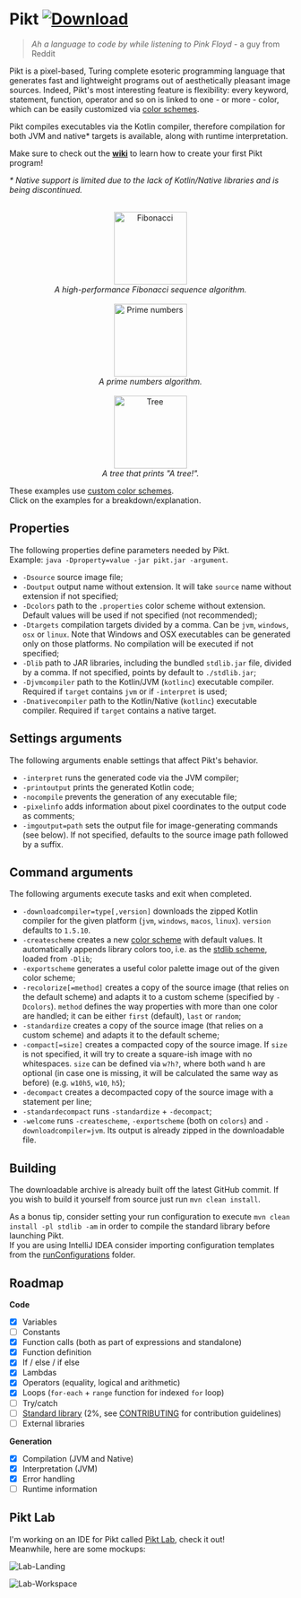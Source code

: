# Pikt [![Download](https://img.shields.io/badge/Download%20latest-snapshot-blue.svg)](https://nightly.link/iAmGio/pikt/workflows/maven/master/pikt.zip)

> _Ah a language to code by while listening to Pink Floyd_ - a guy from Reddit

Pikt is a pixel-based, Turing complete esoteric programming language that generates fast and lightweight programs out of aesthetically pleasant image sources.
Indeed, Pikt's most interesting feature is flexibility: every keyword, statement, function, operator and so on is linked to one - or more - color, which can be easily customized via [color schemes](core/src/main/resources/properties/colors.properties).
  
Pikt compiles executables via the Kotlin compiler, therefore compilation for both JVM and native* targets is available, along with runtime interpretation.

Make sure to check out the **[wiki](https://github.com/iAmGio/pikt/wiki)** to learn how to create your first Pikt program! 

_* Native support is limited due to the lack of Kotlin/Native libraries and is being discontinued._

<!--suppress HtmlDeprecatedAttribute -->
<p align="center">
  <br>
  <a href="https://github.com/iAmGio/pikt/wiki/Fibonacci:-breakdown">
    <img width="130" src="https://i.imgur.com/1KFhhic.png" alt="Fibonacci" /><br>
  </a>
  <i>A high-performance Fibonacci sequence algorithm.</i>
  <br><br>
  <a href="https://github.com/iAmGio/pikt/wiki/Prime-numbers:-breakdown">
    <img width="130" src="https://i.imgur.com/LFYekAD.png" alt="Prime numbers" /><br>
  </a>
  <i>A prime numbers algorithm.</i>
  <br><br>
  <a href="https://github.com/iAmGio/pikt/wiki/Tree:-breakdown">
    <img width="130" src="https://i.imgur.com/aKg4I59.png" alt="Tree" /><br></a>
  <i>A tree that prints "A tree!".</i>
</p>

These examples use [custom color schemes](core/src/test/resources/schemes).  
Click on the examples for a breakdown/explanation.


## Properties
The following properties define parameters needed by Pikt.  
Example: `java -Dproperty=value -jar pikt.jar -argument`.  

- `-Dsource` source image file;
- `-Doutput` output name without extension. It will take `source` name without extension if not specified;
- `-Dcolors` path to the `.properties` color scheme without extension. Default values will be used if not specified (not recommended);
- `-Dtargets` compilation targets divided by a comma. Can be `jvm`, `windows`, `osx` or `linux`. Note that Windows and OSX executables can be generated only on those platforms. No compilation will be executed if not specified;
- `-Dlib` path to JAR libraries, including the bundled `stdlib.jar` file, divided by a comma. If not specified, points by default to `./stdlib.jar`; 
- `-Djvmcompiler` path to the Kotlin/JVM (`kotlinc`) executable compiler. Required if `target` contains `jvm` or if `-interpret` is used;
- `-Dnativecompiler` path to the Kotlin/Native (`kotlinc`) executable compiler. Required if `target` contains a native target.

## Settings arguments

The following arguments enable settings that affect Pikt's behavior.

- `-interpret` runs the generated code via the JVM compiler;
- `-printoutput` prints the generated Kotlin code;
- `-nocompile` prevents the generation of any executable file;
- `-pixelinfo` adds information about pixel coordinates to the output code as comments;
- `-imgoutput=path` sets the output file for image-generating commands (see below). If not specified, defaults to the source image path followed by a suffix.

## Command arguments

The following arguments execute tasks and exit when completed.

- `-downloadcompiler=type[,version]` downloads the zipped Kotlin compiler for the given platform (`jvm`, `windows`, `macos`, `linux`). `version` defaults to `1.5.10`.
- `-createscheme` creates a new [color scheme](core/src/main/resources/properties/colors.properties) with default values. It automatically appends library colors too, i.e. as the [stdlib scheme](stdlib/src/main/resources/colors.properties), loaded from `-Dlib`;
- `-exportscheme` generates a useful color palette image out of the given color scheme;
- `-recolorize[=method]` creates a copy of the source image (that relies on the default scheme) and adapts it to a custom scheme (specified by `-Dcolors`). `method` defines the way properties with more than one color are handled; it can be either `first` (default), `last` or `random`;
- `-standardize` creates a copy of the source image (that relies on a custom scheme) and adapts it to the default scheme;
- `-compact[=size]` creates a compacted copy of the source image. If `size` is not specified, it will try to create a square-ish image with no whitespaces. `size` can be defined via `w?h?`, where both `w`and `h` are optional (in case one is missing, it will be calculated the same way as before) (e.g. `w10h5`, `w10`, `h5`);
- `-decompact` creates a decompacted copy of the source image with a statement per line;
- `-standardecompact` runs `-standardize` + `-decompact`;
- `-welcome` runs `-createscheme`, `-exportscheme` (both on `colors`) and `-downloadcompiler=jvm`. Its output is already zipped in the downloadable file.

## Building
The downloadable archive is already built off the latest GitHub commit.
If you wish to build it yourself from source just run `mvn clean install`.

As a bonus tip, consider setting your run configuration to execute `mvn clean install -pl stdlib -am` in order to compile the standard library before launching Pikt.   
If you are using IntelliJ IDEA consider importing configuration templates from the [runConfigurations](runConfigurations) folder.

## Roadmap

**Code**
- [x] Variables
- [ ] Constants
- [x] Function calls (both as part of expressions and standalone)
- [x] Function definition
- [x] If / else / if else
- [x] Lambdas
- [x] Operators (equality, logical and arithmetic)
- [x] Loops (`for-each` + `range` function for indexed `for` loop)
- [ ] Try/catch
- [ ] [Standard library](stdlib) (2%, see [CONTRIBUTING](CONTRIBUTING.md) for contribution guidelines)
- [ ] External libraries

**Generation**
- [x] Compilation (JVM and Native)
- [x] Interpretation (JVM)
- [x] Error handling
- [ ] Runtime information

## Pikt Lab

I'm working on an IDE for Pikt called [Pikt Lab](https://github.com/iAmGio/pikt-lab), check it out!  
Meanwhile, here are some mockups:

![Lab-Landing](https://i.imgur.com/oylceCd.png)

![Lab-Workspace](https://i.imgur.com/wlj3gpg.png)